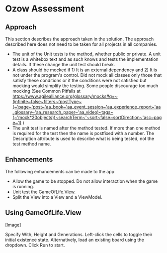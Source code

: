 # Ozow Assessment

## Approach
This section describes the approach taken in the solution. The approach described here does not need to be taken for all projects in all companies.
* The unit of the Unit tests is the method, whether public or private. A unit test is a whitebox text and as such knows and tests the implementation details. If these change the unit test should break.
* A class should be mocked if 1) It is an external dependency and 2) It is not under the program's control. Did not mock all classes only those that satisfy these conditions or it the conditions were not satisfied but mocking would simplify the testing. Some people discourage too much mocking (See Common Pitfalls at https://www.agilealliance.org/glossary/mocks#q=~(infinite~false~filters~(postType~(~'page~'post~'aa_book~'aa_event_session~'aa_experience_report~'aa_glossary~'aa_research_paper~'aa_video)~tags~(~'mock*20objects))~searchTerm~'~sort~false~sortDirection~'asc~page~1) )
* The unit test is named after the method tested. If more than one method is required for the test then the name is postfixed with a number. The Description attribute is used to describe what is being tested, not the test method name.

## Enhancements
The following enhancements can be made to the app
* Allow the game to be stopped. Do not allow interaction when the game is running.
* Unit test the GameOfLife.View.
* Split the View into a View and a ViewModel.

## Using GameOfLife.View

[Image]

Specify With, Height and Generations. Left-click the cells to toggle their initial existence state. Alternatively, load an existing board using the dropdown. Click Run to start.
